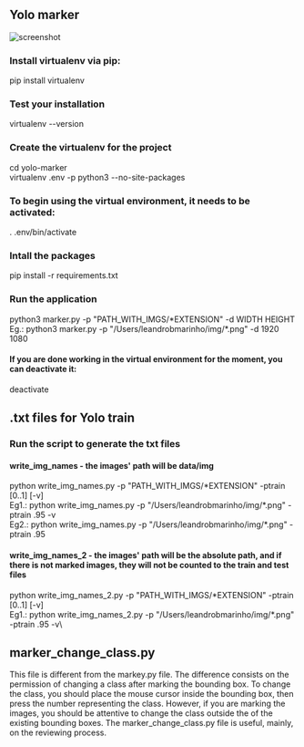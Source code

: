 ## Yolo marker

![screenshot](https://user-images.githubusercontent.com/19287934/67440616-3e601e00-f5d0-11e9-9804-7780635fbd51.png)

### Install virtualenv via pip:

pip install virtualenv

### Test your installation

virtualenv --version

### Create the virtualenv for the project

cd yolo-marker\
virtualenv .env -p python3 --no-site-packages

### To begin using the virtual environment, it needs to be activated:

. .env/bin/activate

### Intall the packages

pip install -r requirements.txt

### Run the application

python3 marker.py -p \"PATH_WITH_IMGS/\*EXTENSION\" -d WIDTH HEIGHT\
Eg.: python3 marker.py -p \"/Users/leandrobmarinho/img/\*.png\" -d 1920 1080

#### If you are done working in the virtual environment for the moment, you can deactivate it:

deactivate

## .txt files for Yolo train

### Run the script to generate the txt files

#### write_img_names - the images' path will be data/img

python write_img_names.py -p \"PATH_WITH_IMGS/\*EXTENSION\" -ptrain [0..1] [-v]\
Eg1.: python write_img_names.py -p \"/Users/leandrobmarinho/img/\*.png\" -ptrain .95 -v\
Eg2.: python write_img_names.py -p \"/Users/leandrobmarinho/img/\*.png\" -ptrain .95

#### write_img_names_2 - the images' path will be the absolute path, and if there is not marked images, they will not be counted to the train and test files

python write_img_names_2.py -p \"PATH_WITH_IMGS/\*EXTENSION\" -ptrain [0..1] [-v]\
Eg1.: python write_img_names_2.py -p \"/Users/leandrobmarinho/img/\*.png\" -ptrain .95 -v\

## marker_change_class.py

This file is different from the markey.py file. The difference consists on the permission of changing a class after marking the bounding box. To change the class, you should place the mouse cursor inside the bounding box, then press the number representing the class. However, if you are marking the images, you should be attentive to change the class outside the of the existing bounding boxes. The marker_change_class.py file is useful, mainly, on the reviewing process.
